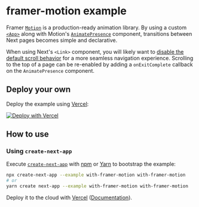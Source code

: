 # framer-motion example

Framer [`Motion`](https://github.com/framer/motion) is a production-ready animation library. By using a custom [`<App>`](https://nextjs.org/docs/advanced-features/custom-app) along with Motion's [`AnimatePresence`](https://www.framer.com/api/motion/animate-presence/) component, transitions between Next pages becomes simple and declarative.

When using Next's `<Link>` component, you will likely want to [disable the default scroll behavior](https://nextjs.org/docs/api-reference/next/link#disable-scrolling-to-the-top-of-the-page) for a more seamless navigation experience. Scrolling to the top of a page can be re-enabled by adding a `onExitComplete` callback on the `AnimatePresence` component.

## Deploy your own

Deploy the example using [Vercel](https://vercel.com):

[![Deploy with Vercel](https://vercel.com/button)](https://vercel.com/import/project?template=https://github.com/vercel/next.js/tree/canary/examples/with-framer-motion)

## How to use

### Using `create-next-app`

Execute [`create-next-app`](https://github.com/vercel/next.js/tree/canary/packages/create-next-app) with [npm](https://docs.npmjs.com/cli/init) or [Yarn](https://yarnpkg.com/lang/en/docs/cli/create/) to bootstrap the example:

```bash
npx create-next-app --example with-framer-motion with-framer-motion
# or
yarn create next-app --example with-framer-motion with-framer-motion
```

Deploy it to the cloud with [Vercel](https://vercel.com/import?filter=next.js&utm_source=github&utm_medium=readme&utm_campaign=next-example) ([Documentation](https://nextjs.org/docs/deployment)).
